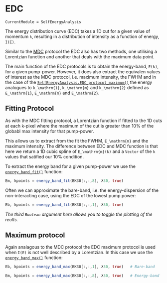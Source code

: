 # EDC

```@meta
CurrentModule = SelfEnergyAnalysis
```

The energy distribution curve (EDC) takes a 1D cut for a given value of momentum ``k``, resulting in a distribution of intensity as a function of energy, ``I(E)``.  

Similar to the [MDC](@ref) protocol the EDC also has two methods, one utilising a Lorentzian function and another that deals with the maximum data point. 

The main function of the EDC protocols is to obtain the energy-band, ``E(k)``, for a given pump-power. However, it does also extract the equivalen values of interest as the MDC protocol, i.e. maximum intensity, the FWHM and in the case of the [`SelfEnergyAnalysis.EDC_protocol_maximum()`](@ref) the energy analogues to ``k_\mathrm{1}``, ``k_\mathrm{m}`` and ``k_\mathrm{2}`` defined as ``E_\mathrm{1}``, ``E_\mathrm{m}`` and ``E_\mathrm{2}``.

## Fitting Protocol

As with the MDC fitting protocol, a Lorentzian function if fitted to the 1D cuts at each k-pixel where the maximum of the cut is greater than 10% of the globabl max intensity for that pump-power.

This allows us to extract from the fit the FWHM, ``E_\mathrm{m}`` and the maximum intensity. The difference between EDC and MDC function is that here we return a 1D cubic spline of ``E_\mathrm{m}(k)`` and a `Vector` of the ``k`` values that satified our 10% condition. 

To extract the energy band for a given pump-power we use the [`energy_band_fit()`](@ref) function:

```julia
Em, kpoints = energy_band_fit(BK30[:,:,8], λ30, true)
```

Often we can approximate the bare-band, i.e. the energy-dispersion of the non-interacting case, using the EDC of the lowest pump power:

```julia
Eb, kpoints = energy_band_fit(BK30[:,:,1], λ30, true)
```
*The third `Boolean` argument here allows you to toggle the plotting of the reults.* 

## Maximum protocol

Again analagous to the MDC protocol the EDC maximum protocol is used when ``I(E)`` is not well described by a Lorentzian. In this case we use the [`energy_band_max()`](@ref) function:

```julia
Eb, kpoints = energy_band_max(BK30[:,:,1], λ30, true)   # Bare-band

Em, kpoints = energy_band_max(BK30[:,:,8], λ30, true)   # Energy-band
```


